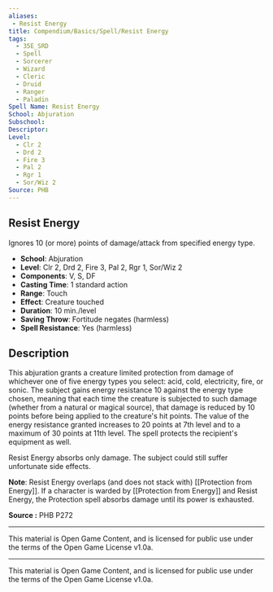 ```yaml
---
aliases:
 - Resist Energy  
title: Compendium/Basics/Spell/Resist Energy  
tags:  
  - 35E_SRD  
  - Spell  
  - Sorcerer  
  - Wizard  
  - Cleric  
  - Druid  
  - Ranger  
  - Paladin  
Spell Name: Resist Energy  
School: Abjuration  
Subschool:  
Descriptor:  
Level:  
  - Clr 2  
  - Drd 2  
  - Fire 3  
  - Pal 2  
  - Rgr 1  
  - Sor/Wiz 2  
Source: PHB  
---
```


## Resist Energy

Ignores 10 (or more) points of damage/attack from specified energy type.

- **School**: Abjuration  
- **Level**: Clr 2, Drd 2, Fire 3, Pal 2, Rgr 1, Sor/Wiz 2  
- **Components**: V, S, DF  
- **Casting Time**: 1 standard action  
- **Range**: Touch  
- **Effect**: Creature touched  
- **Duration**: 10 min./level  
- **Saving Throw**: Fortitude negates (harmless)  
- **Spell Resistance**: Yes (harmless)

## Description

This abjuration grants a creature limited protection from damage of whichever one of five energy types you select: acid, cold, electricity, fire, or sonic. The subject gains energy resistance 10 against the energy type chosen, meaning that each time the creature is subjected to such damage (whether from a natural or magical source), that damage is reduced by 10 points before being applied to the creature's hit points. The value of the energy resistance granted increases to 20 points at 7th level and to a maximum of 30 points at 11th level. The spell protects the recipient's equipment as well.

Resist Energy absorbs only damage. The subject could still suffer unfortunate side effects.

**Note**: Resist Energy overlaps (and does not stack with) [[Protection from Energy]]. If a character is warded by [[Protection from Energy]] and Resist Energy, the Protection spell absorbs damage until its power is exhausted.


**Source :** PHB P272

---

This material is Open Game Content, and is licensed for public use under  
the terms of the Open Game License v1.0a.

---

This material is Open Game Content, and is licensed for public use under the terms of the Open Game License v1.0a.
